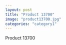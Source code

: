 ```yaml
---
layout: post
title: "Product 13700"
image: "product13700.jpg"
categories: "category1"
---
```

Product 13700
